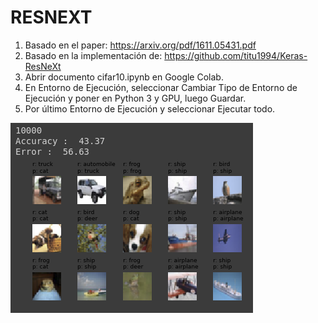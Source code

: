 # RESNEXT
1. Basado en el paper: https://arxiv.org/pdf/1611.05431.pdf
2. Basado en la implementación de: https://github.com/titu1994/Keras-ResNeXt
3. Abrir documento cifar10.ipynb en Google Colab.
4. En Entorno de Ejecución, seleccionar Cambiar Tipo de Entorno de Ejecución y poner en Python 3 y GPU, luego Guardar.
5. Por último Entorno de Ejecución y seleccionar Ejecutar todo.

![imagen](https://github.com/Jesamin-30/Inteligencia-Artificial/blob/master/ResNext_Tuning/imagenes.png) 



